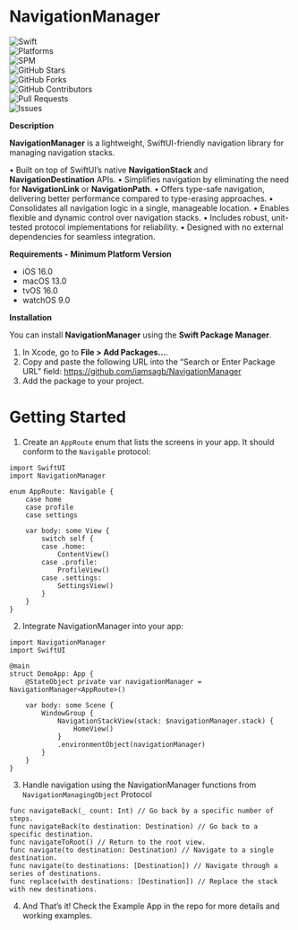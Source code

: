 # **NavigationManager**

![Swift](https://img.shields.io/badge/Swift-5.7-orange)  
![Platforms](https://img.shields.io/badge/platforms-iOS%20|%20macOS%20|%20tvOS%20|%20watchOS-blue)  
![SPM](https://img.shields.io/badge/Swift%20Package%20Manager-Compatible-green)  
![GitHub Stars](https://img.shields.io/github/stars/iamsagb/NavigationManager?style=social)  
![GitHub Forks](https://img.shields.io/github/forks/iamsagb/NavigationManager?style=social)  
![GitHub Contributors](https://img.shields.io/github/contributors/iamsagb/NavigationManager)  
![Pull Requests](https://img.shields.io/github/issues-pr/iamsagb/NavigationManager)  
![Issues](https://img.shields.io/github/issues/iamsagb/NavigationManager)  

**Description**

**NavigationManager** is a lightweight, SwiftUI-friendly navigation library for managing navigation stacks.

•  Built on top of SwiftUI’s native **NavigationStack** and **NavigationDestination** APIs.
•  Simplifies navigation by eliminating the need for **NavigationLink** or **NavigationPath**.
•  Offers type-safe navigation, delivering better performance compared to type-erasing approaches.
•  Consolidates all navigation logic in a single, manageable location.
•  Enables flexible and dynamic control over navigation stacks.
•  Includes robust, unit-tested protocol implementations for reliability.
•  Designed with no external dependencies for seamless integration.



**Requirements -** **Minimum Platform Version**

 - iOS  16.0 
 - macOS  13.0
 -  tvOS  16.0 
 - watchOS  9.0


**Installation**

 
You can install **NavigationManager** using the **Swift Package Manager**.

1.  In Xcode, go to **File > Add Packages…**.
2.  Copy and paste the following URL into the “Search or Enter Package URL” field:
https://github.com/iamsagb/NavigationManager
3.  Add the package to your project.


# Getting Started

1. Create an `AppRoute` enum that lists the screens in your app. It should conform to the `Navigable` protocol: 


```
import SwiftUI
import NavigationManager

enum AppRoute: Navigable {
    case home
    case profile
    case settings

    var body: some View {
        switch self {
        case .home:
            ContentView()
        case .profile:
            ProfileView()
        case .settings:
            SettingsView()
        }
    }
}
```

2. Integrate NavigationManager into your app:
```
import NavigationManager
import SwiftUI

@main
struct DemoApp: App {
    @StateObject private var navigationManager = NavigationManager<AppRoute>()

    var body: some Scene {
        WindowGroup {
            NavigationStackView(stack: $navigationManager.stack) {
                HomeView()
            }
            .environmentObject(navigationManager)
        }
    }
}
```

3. Handle navigation using the NavigationManager functions from `NavigationManagingObject` Protocol

```
func navigateBack(_ count: Int) // Go back by a specific number of steps.
func navigateBack(to destination: Destination) // Go back to a specific destination.
func navigateToRoot() // Return to the root view.
func navigate(to destination: Destination) // Navigate to a single destination.
func navigate(to destinations: [Destination]) // Navigate through a series of destinations.
func replace(with destinations: [Destination]) // Replace the stack with new destinations.
```

4. And That’s it! Check the Example App in the repo for more details and working examples.
